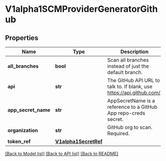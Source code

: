 # V1alpha1SCMProviderGeneratorGithub

## Properties
Name | Type | Description | Notes
------------ | ------------- | ------------- | -------------
**all_branches** | **bool** | Scan all branches instead of just the default branch. | [optional] 
**api** | **str** | The GitHub API URL to talk to. If blank, use https://api.github.com/. | [optional] 
**app_secret_name** | **str** | AppSecretName is a reference to a GitHub App repo-creds secret. | [optional] 
**organization** | **str** | GitHub org to scan. Required. | [optional] 
**token_ref** | [**V1alpha1SecretRef**](V1alpha1SecretRef.md) |  | [optional] 

[[Back to Model list]](../README.md#documentation-for-models) [[Back to API list]](../README.md#documentation-for-api-endpoints) [[Back to README]](../README.md)

